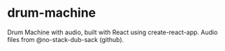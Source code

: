 # drum-machine
Drum Machine with audio, built with React using create-react-app. 
Audio files from @no-stack-dub-sack (github).
